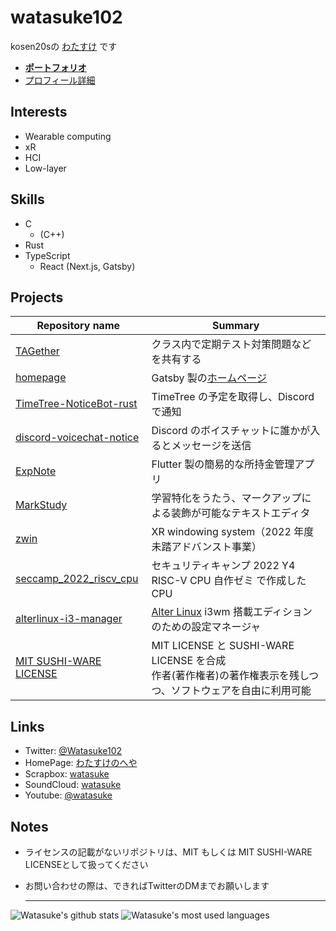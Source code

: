 # watasuke102

kosen20sの [わたすけ](https://twitter.com/Watasuke102) です

- **[ポートフォリオ](https://watasuke.net/portfolio)**
- [プロフィール詳細](https://watasuke.net/profile)

## Interests

- Wearable computing
- xR
- HCI
- Low-layer

## Skills 
  - C
    - (C++)
  - Rust
  - TypeScript
    - React (Next.js, Gatsby)

## Projects

| Repository name                                                                     | Summary                                                                                                         |
| ----------------------------------------------------------------------------------- | --------------------------------------------------------------------------------------------------------------- |
| [TAGether](https://github.com/watasuke102/TAGether)                                 | クラス内で定期テスト対策問題などを共有する                                                                      |
| [homepage](https://github.com/watasuke102/watasuke.net)                             | Gatsby 製の[ホームページ](https://watasuke.net/)                                                                |
| [TimeTree-NoticeBot-rust](https://github.com/watasuke102/TimeTree-NoticeBot-rust)   | TimeTree の予定を取得し、Discord で通知                                                                         |
| [discord-voicechat-notice](https://github.com/watasuke102/discord-voicechat-notice) | Discord のボイスチャットに誰かが入るとメッセージを送信                                                          |
| [ExpNote](https://github.com/watasuke102/ExpNote)                                   | Flutter 製の簡易的な所持金管理アプリ                                                                            |
| [MarkStudy](https://github.com/watasuke102/MarkStudy)                               | 学習特化をうたう、マークアップによる装飾が可能なテキストエディタ                                                |
| [zwin](https://github.com/zwin-project)                                             | XR windowing system（2022 年度 未踏アドバンスト事業）                                                           |
| [seccamp_2022_riscv_cpu](https://github.com/watasuke102/seccamp_2022_riscv_cpu)     | セキュリティキャンプ 2022 Y4 RISC-V CPU 自作ゼミ で作成した CPU                                                 |
| [alterlinux-i3-manager](https://github.com/FascodeNet/alterlinux-i3-manager)        | [Alter Linux](https://fascode.net/projects/linux/alter/) i3wm 搭載エディションのための設定マネージャ            |
| [MIT SUSHI-WARE LICENSE](https://github.com/watasuke102/mit-sushi-ware)             | MIT LICENSE と SUSHI-WARE LICENSE を合成<br/>作者(著作権者)の著作権表示を残しつつ、ソフトウェアを自由に利用可能 |
  
## Links
  - Twitter: [@Watasuke102](https://twitter.com/Watasuke102)  
  - HomePage: [わたすけのへや](https://watasuke.net)  
  - Scrapbox: [watasuke](https://scrapbox.io/watasuke)
  - SoundCloud: [watasuke](https://soundcloud.com/watasuke)  
  - Youtube: [@watasuke](https://www.youtube.com/@watasuke)

## Notes

- ライセンスの記載がないリポジトリは、MIT もしくは MIT SUSHI-WARE LICENSEとして扱ってください
- お問い合わせの際は、できればTwitterのDMまでお願いします

  ---
    
![Watasuke's github stats](https://github-readme-stats.vercel.app/api?username=watasuke102&count_private=true&show_icons=true&theme=tokyonight) ![Watasuke's most used languages](https://github-readme-stats.vercel.app/api/top-langs/?username=watasuke102&layout=compact&theme=tokyonight)
